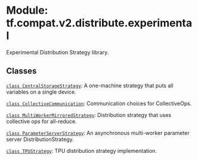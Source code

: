 <div itemscope itemtype="http://developers.google.com/ReferenceObject">
<meta itemprop="name" content="tf.compat.v2.distribute.experimental" />
<meta itemprop="path" content="Stable" />
</div>

# Module: tf.compat.v2.distribute.experimental

Experimental Distribution Strategy library.

<!-- Placeholder for "Used in" -->


## Classes

[`class CentralStorageStrategy`](../../../../tf/distribute/experimental/CentralStorageStrategy.md): A one-machine strategy that puts all variables on a single device.

[`class CollectiveCommunication`](../../../../tf/distribute/experimental/CollectiveCommunication.md): Communication choices for CollectiveOps.

[`class MultiWorkerMirroredStrategy`](../../../../tf/distribute/experimental/MultiWorkerMirroredStrategy.md): Distribution strategy that uses collective ops for all-reduce.

[`class ParameterServerStrategy`](../../../../tf/distribute/experimental/ParameterServerStrategy.md): An asynchronous multi-worker parameter server DistributionStrategy.

[`class TPUStrategy`](../../../../tf/distribute/experimental/TPUStrategy.md): TPU distribution strategy implementation.

